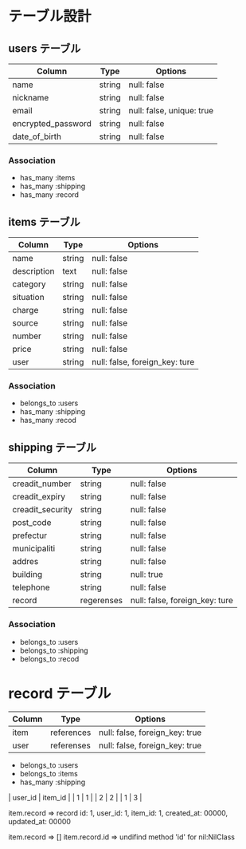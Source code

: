 # テーブル設計

## users テーブル

| Column             | Type   | Options     |
| ------------------ | ------ | ----------- |
| name               | string | null: false |
| nickname           | string | null: false |
| email              | string | null: false, unique: true |
| encrypted_password | string | null: false |
| date_of_birth      | string | null: false |

### Association

- has_many :items
- has_many :shipping
- has_many :record

## items テーブル

| Column      | Type   | Options     |
| ------      | ------ | ----------- |
| name        | string | null: false |
| description | text   | null: false |
| category    | string | null: false |
| situation   | string | null: false |
| charge      | string | null: false |
| source      | string | null: false |
| number      | string | null: false |
| price       | string | null: false |
| user        | string | null: false, foreign_key: ture|


### Association

- belongs_to :users
- has_many :shipping
- has_many :recod

## shipping テーブル

| Column           | Type       | Options                        |
| ------           | ---------- | ------------------------------ |
| creadit_number   | string     | null: false                    |
| creadit_expiry   | string     | null: false                    |
| creadit_security | string     | null: false                    |
| post_code        | string     | null: false                    |
| prefectur        | string     | null: false                    |
| municipaliti     | string     | null: false                    |
| addres           | string     | null: false                    |
| building         | string     | null: true                     |
| telephone        | string     | null: false                    |
| record           | regerenses | null: false,  foreign_key: ture| 

### Association

- belongs_to :users
- belongs_to :shipping
- belongs_to :recod

# record テーブル

| Column          | Type       | Options                        |
| ------          | ---------- | ------------------------------ |
| item            | references | null: false,  foreign_key: true|
| user            | referenses | null: false,  foreign_key: true|

- belongs_to :users
- belongs_to :items
- has_many   :shipping


<!--record テーブル  -->
 |   user_id  | item_id  |
 |      1     |     1    |
 |      2     |     2    |
 |      1     |     3    |

<!-- item_id 1 -->
 item.record  => record id: 1, user_id: 1, item_id: 1, created_at: 00000, updated_at: 00000
 <!-- item_id 6 -->
 item.record => []
 item.record.id => undifind method 'id' for nil:NilClass